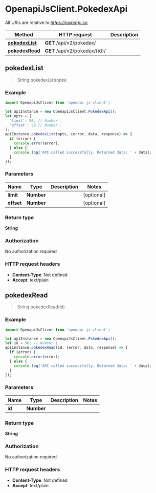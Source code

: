 # OpenapiJsClient.PokedexApi

All URIs are relative to *https://pokeapi.co*

Method | HTTP request | Description
------------- | ------------- | -------------
[**pokedexList**](PokedexApi.md#pokedexList) | **GET** /api/v2/pokedex/ | 
[**pokedexRead**](PokedexApi.md#pokedexRead) | **GET** /api/v2/pokedex/{id}/ | 



## pokedexList

> String pokedexList(opts)



### Example

```javascript
import OpenapiJsClient from 'openapi-js-client';

let apiInstance = new OpenapiJsClient.PokedexApi();
let opts = {
  'limit': 56, // Number | 
  'offset': 56 // Number | 
};
apiInstance.pokedexList(opts, (error, data, response) => {
  if (error) {
    console.error(error);
  } else {
    console.log('API called successfully. Returned data: ' + data);
  }
});
```

### Parameters


Name | Type | Description  | Notes
------------- | ------------- | ------------- | -------------
 **limit** | **Number**|  | [optional] 
 **offset** | **Number**|  | [optional] 

### Return type

**String**

### Authorization

No authorization required

### HTTP request headers

- **Content-Type**: Not defined
- **Accept**: text/plain


## pokedexRead

> String pokedexRead(id)



### Example

```javascript
import OpenapiJsClient from 'openapi-js-client';

let apiInstance = new OpenapiJsClient.PokedexApi();
let id = 56; // Number | 
apiInstance.pokedexRead(id, (error, data, response) => {
  if (error) {
    console.error(error);
  } else {
    console.log('API called successfully. Returned data: ' + data);
  }
});
```

### Parameters


Name | Type | Description  | Notes
------------- | ------------- | ------------- | -------------
 **id** | **Number**|  | 

### Return type

**String**

### Authorization

No authorization required

### HTTP request headers

- **Content-Type**: Not defined
- **Accept**: text/plain

